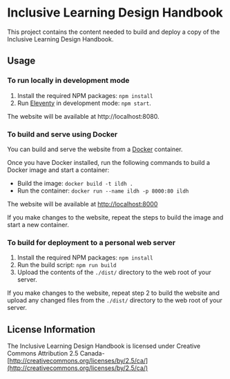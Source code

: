 # Inclusive Learning Design Handbook

This project contains the content needed to build and deploy a copy of the Inclusive Learning Design Handbook.

## Usage

### To run locally in development mode

1. Install the required NPM packages: `npm install`
2. Run [Eleventy](http://11ty.dev) in development mode: `npm start`.

The website will be available at http://localhost:8080.

### To build and serve using Docker

You can build and serve the website from a [Docker](https://docs.docker.com/get-docker) container.

Once you have Docker installed, run the following commands to build a Docker image and start a container:

* Build the image: `docker build -t ildh .`
* Run the container: `docker run --name ildh -p 8000:80 ildh`

The website will be available at [http://localhost:8000](http://localhost:8000)

If you make changes to the website, repeat the steps to build the image and start a new container.

### To build for deployment to a personal web server

1. Install the required NPM packages: `npm install`
2. Run the build script: `npm run build`
3. Upload the contents of the `./dist/` directory to the web root of your server.

If you make changes to the website, repeat step 2 to build the website and upload any changed files from the `./dist/` directory to the web root of your server.

## License Information

The Inclusive Learning Design Handbook is licensed under Creative Commons Attribution 2.5 Canada- [http://creativecommons.org/licenses/by/2.5/ca/](http://creativecommons.org/licenses/by/2.5/ca/)
